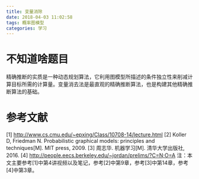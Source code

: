 ```yaml
---
title: 变量消除
date: 2018-04-03 11:02:58
tags: 概率图模型
categories: 学习
---
```

#  不知道啥题目
精确推断的实质是一种动态规划算法，它利用图模型所描述的条件独立性来削减计算目标所需的计算量。变量消去法是最直观的精确推断算法，也是构建其他精确推断算法的基础。








# 参考文献
[1] http://www.cs.cmu.edu/~epxing/Class/10708-14/lecture.html
[2] Koller D, Friedman N. Probabilistic graphical models: principles and techniques[M]. MIT press, 2009.
[3] 周志华. 机器学习[M]. 清华大学出版社, 2016.
[4] http://people.eecs.berkeley.edu/~jordan/prelims/?C=N;O=A
注：本文主要参考[1]中第4讲视频以及笔记，参考[2]中第9章，参考[3]中第14章，参考[4]中第3章。
